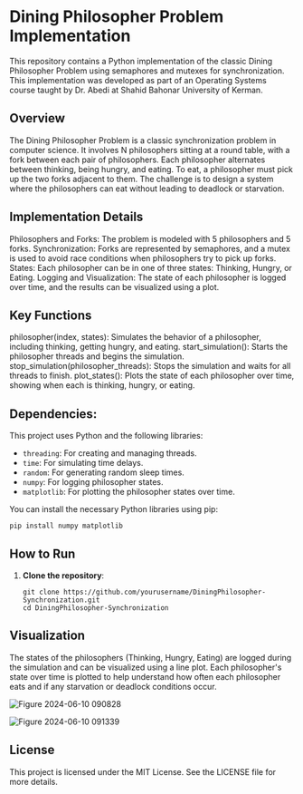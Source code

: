 # Dining Philosopher Problem Implementation
This repository contains a Python implementation of the classic Dining Philosopher Problem using semaphores and mutexes for synchronization. This implementation was developed as part of an Operating Systems course taught by Dr. Abedi at Shahid Bahonar University of Kerman.

## Overview
The Dining Philosopher Problem is a classic synchronization problem in computer science. It involves N philosophers sitting at a round table, with a fork between each pair of philosophers. Each philosopher alternates between thinking, being hungry, and eating. To eat, a philosopher must pick up the two forks adjacent to them. The challenge is to design a system where the philosophers can eat without leading to deadlock or starvation.

## Implementation Details
Philosophers and Forks: The problem is modeled with 5 philosophers and 5 forks.
Synchronization: Forks are represented by semaphores, and a mutex is used to avoid race conditions when philosophers try to pick up forks.
States: Each philosopher can be in one of three states: Thinking, Hungry, or Eating.
Logging and Visualization: The state of each philosopher is logged over time, and the results can be visualized using a plot.

## Key Functions
philosopher(index, states): Simulates the behavior of a philosopher, including thinking, getting hungry, and eating.
start_simulation(): Starts the philosopher threads and begins the simulation.
stop_simulation(philosopher_threads): Stops the simulation and waits for all threads to finish.
plot_states(): Plots the state of each philosopher over time, showing when each is thinking, hungry, or eating.

## Dependencies:

<p>This project uses Python and the following libraries:</p>
<ul>
    <li><code>threading</code>: For creating and managing threads.</li>
    <li><code>time</code>: For simulating time delays.</li>
    <li><code>random</code>: For generating random sleep times.</li>
    <li><code>numpy</code>: For logging philosopher states.</li>
    <li><code>matplotlib</code>: For plotting the philosopher states over time.</li>
</ul>
<p>You can install the necessary Python libraries using pip:</p>
<pre><code>pip install numpy matplotlib</code></pre>

<h2>How to Run</h2>
<ol>
    <li><strong>Clone the repository</strong>:</li>
    <pre><code>git clone https://github.com/yourusername/DiningPhilosopher-Synchronization.git
cd DiningPhilosopher-Synchronization</code></pre>
</ol>


## Visualization
The states of the philosophers (Thinking, Hungry, Eating) are logged during the simulation and can be visualized using a line plot. Each philosopher's state over time is plotted to help understand how often each philosopher eats and if any starvation or deadlock conditions occur.

![Figure 2024-06-10 090828](https://github.com/user-attachments/assets/81ce546e-0692-4280-ba96-3bce9e94b0b9)

![Figure 2024-06-10 091339](https://github.com/user-attachments/assets/d60cd3b5-36ca-4dea-a7b1-8e833ef5a5b2)



## License
This project is licensed under the MIT License. See the LICENSE file for more details.
